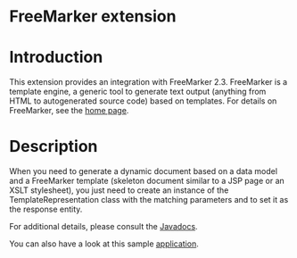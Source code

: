 FreeMarker extension
====================

Introduction
============

This extension provides an integration with FreeMarker 2.3. FreeMarker
is a template engine, a generic tool to generate text output (anything
from HTML to autogenerated source code) based on templates. For details
on FreeMarker, see the [home
page](http://freemarker.org/).

Description
===========

When you need to generate a dynamic document based on a data model and a
FreeMarker template (skeleton document similar to a JSP page or an XSLT
stylesheet), you just need to create an instance of the
TemplateRepresentation class with the matching parameters and to set it
as the response entity.

For additional details, please consult the
[Javadocs](javadocs://jse/ext/org/restlet/ext/freemarker/package-summary.html).

You can also have a look at this sample
[application](/learn/guide/2.1#/410-restlet/version/2/part/8/data?branch=docs-2_1&language=default).

